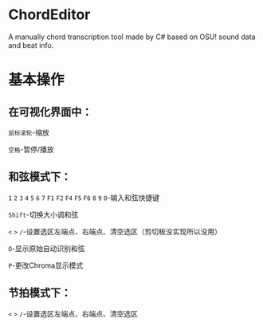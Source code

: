# ChordEditor

A manually chord transcription tool made by C# based on OSU! sound data and beat info.

# 基本操作

## 在可视化界面中：

`鼠标滚轮`-缩放

`空格`-暂停/播放

## 和弦模式下：

`1` `2` `3` `4` `5` `6` `7` `F1` `F2` `F4` `F5` `F6` `8` `9` `0`-输入和弦快捷键

`Shift`-切换大小调和弦

`<` `>` `/`-设置选区左端点、右端点、清空选区（剪切板没实现所以没用）

`O`-显示原始自动识别和弦

`P`-更改Chroma显示模式

## 节拍模式下：

`<` `>` `/`-设置选区左端点、右端点、清空选区